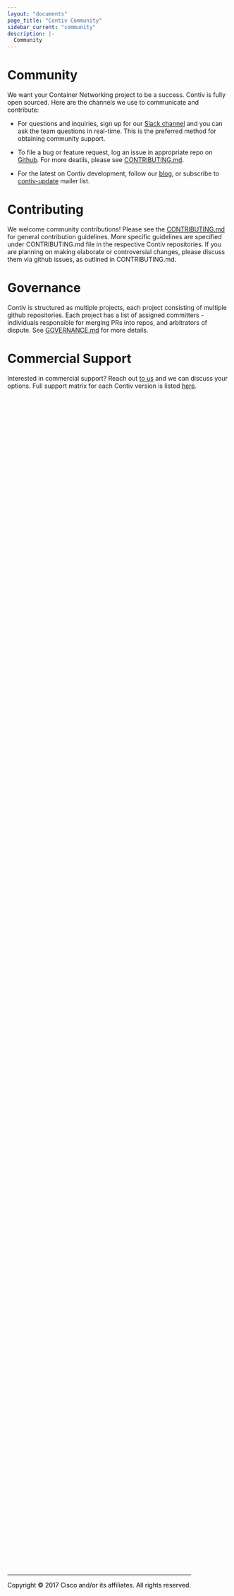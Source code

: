 ```yaml
---
layout: "documents"
page_title: "Contiv Community"
sidebar_current: "community"
description: |-
  Community
---
```


# Community

We want your Container Networking project to be a success. Contiv is fully open sourced. Here are the channels we use to communicate and contribute:

- For questions and inquiries, sign up for our [Slack channel](https://contiv.herokuapp.com/) and you can ask the team questions in real-time. This is the preferred method for obtaining community support.

- To file a bug or feature request, log an issue in appropriate repo on [Github](https://github.com/contiv). For more deatils, please see [CONTRIBUTING.md](CONTRIBUTING.html).

- For the latest on Contiv development, follow our [blog](http://blogs.cisco.com/tag/contiv), or subscribe to [contiv-update](mailto:contiv-update@external.cisco.com) mailer list.

# Contributing

We welcome community contributions! Please see the [CONTRIBUTING.md](CONTRIBUTING.html) for general contribution guidelines. More specific guidelines are specified under CONTRIBUTING.md file in the respective Contiv repositories. If you are planning on making elaborate or controversial changes, please discuss them via github issues, as outlined in CONTRIBUTING.md.

# Governance

Contiv is structured as multiple projects, each project consisting of multiple github repositories. Each project has a list of assigned committers - individuals responsible for merging PRs into repos, and arbitrators of dispute. See [GOVERNANCE.md](GOVERNANCE.html) for more details.

# Commercial Support
Interested in commercial support? Reach out [to us](mailto:contiv-support@external.cisco.com) and we can discuss your options. Full support matrix for each Contiv version is listed [here](/documents/support/supportmatrix/index.html).
 

<div class="row">
    <div class="col-md-10 col-md-offset-1" style="position:absolute; top:90%;">
        <hr>
            <p style="text-align: center"><font color="black">Copyright &copy; 2017 Cisco and/or its affiliates. All rights reserved.</font>
            </p>
    </div>
</div>
